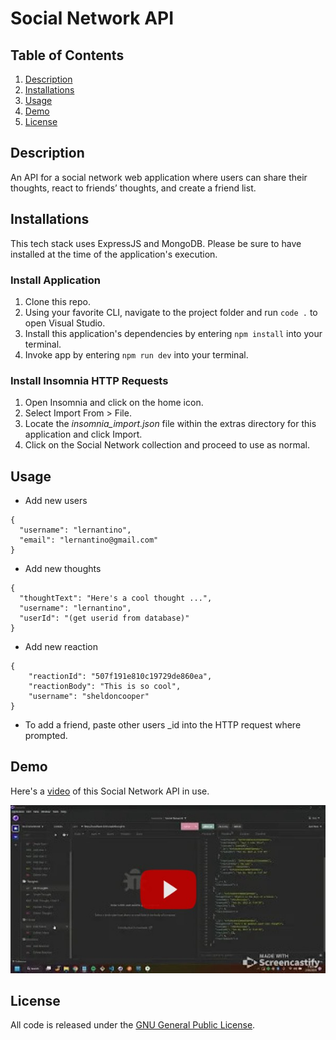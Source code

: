 # Social Network API

## Table of Contents

1. [Description](#desc)
2. [Installations](#install)
3. [Usage](#usage)
4. [Demo](#demo)
5. [License](#license)

<a name="desc"></a>
## Description

An API for a social network web application where users can share their thoughts, react to friends’ thoughts, and create a friend list.

<a name="install"></a> 
## Installations

This tech stack uses ExpressJS and MongoDB. Please be sure to have installed at the time of the application's execution.

### Install Application

1. Clone this repo.
2. Using your favorite CLI, navigate to the project folder and run `code .` to open Visual Studio.
3. Install this application's dependencies by entering `npm install` into your terminal.
4. Invoke app by entering `npm run dev` into your terminal.

### Install Insomnia HTTP Requests
1. Open Insomnia and click on the home icon.
2. Select Import From > File.
3. Locate the *insomnia_import.json* file within the extras directory for this application and click Import.
4. Click on the Social Network collection and proceed to use as normal.

<a name="usage"></a> 
## Usage

* Add new users
```
{
  "username": "lernantino",
  "email": "lernantino@gmail.com"
}
```

* Add new thoughts
```
{
  "thoughtText": "Here's a cool thought ...",
  "username": "lernantino",
  "userId": "(get userid from database)"
}
```

* Add new reaction
```
{
	"reactionId": "507f191e810c19729de860ea",
	"reactionBody": "This is so cool",
	"username": "sheldoncooper"
}
```

* To add a friend, paste other users _id into the HTTP request where prompted.

<a name="demo"></a> 
## Demo

Here's a [video](https://youtu.be/7xvWOQd-83g) of this Social Network API in use.

[![Video thumbnail](./extras/nosql-ss.jpg)](https://youtu.be/7xvWOQd-83g)

<a name="license"></a> 
## License

All code is released under the [GNU General Public License](https://www.gnu.org/licenses/gpl-3.0.en.html).